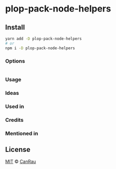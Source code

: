 # plop-pack-node-helpers

## Install

```bash
yarn add -D plop-pack-node-helpers
# or
npm i -D plop-pack-node-helpers
```

### Options

```js
```

### Usage

### Ideas

### Used in

### Credits

### Mentioned in

## License

[MIT](/license) © [CanRau](https://www.canrau.com/)